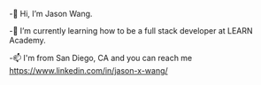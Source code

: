 -👋 Hi, I’m Jason Wang.

-🌱 I’m currently learning how to be a full stack developer at LEARN Academy.

-📫 I'm from San Diego, CA and you can reach me https://www.linkedin.com/in/jason-x-wang/

<!---
hawk198723/hawk198723 is a ✨ special ✨ repository because its `README.md` (this file) appears on your GitHub profile.
You can click the Preview link to take a look at your changes.
--->
